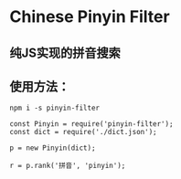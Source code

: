 # Chinese Pinyin Filter
## 纯JS实现的拼音搜索

## 使用方法：
```
npm i -s pinyin-filter

const Pinyin = require('pinyin-filter');
const dict = require('./dict.json');

p = new Pinyin(dict);

r = p.rank('拼音', 'pinyin');
```